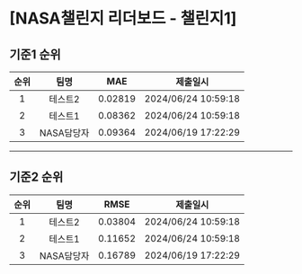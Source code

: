 # [NASA챌린지 리더보드 - 챌린지1]
## 기준1 순위
| 순위 | 팀명 | MAE | 제출일시 |
|:----:|:----:|:-----:|:----:|
| 1 | 테스트2 | 0.02819 | 2024/06/24 10:59:18 |
| 2 | 테스트1 | 0.08362 | 2024/06/24 10:59:18 |
| 3 | NASA담당자 | 0.09364 | 2024/06/19 17:22:29 |
___
## 기준2 순위
| 순위 | 팀명 | RMSE | 제출일시 |
|:----:|:----:|:-----:|:----:|
| 1 | 테스트2 | 0.03804 | 2024/06/24 10:59:18 |
| 2 | 테스트1 | 0.11652 | 2024/06/24 10:59:18 |
| 3 | NASA담당자 | 0.16789 | 2024/06/19 17:22:29 |
